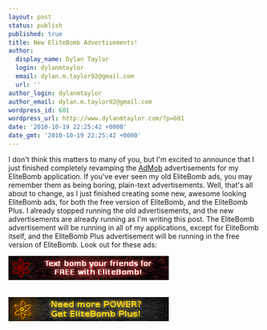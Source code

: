```yaml
---
layout: post
status: publish
published: true
title: New EliteBomb Advertisements!
author:
  display_name: Dylan Taylor
  login: dylanmtaylor
  email: dylan.m.taylor92@gmail.com
  url: ''
author_login: dylanmtaylor
author_email: dylan.m.taylor92@gmail.com
wordpress_id: 681
wordpress_url: http://www.dylanmtaylor.com/?p=681
date: '2010-10-19 22:25:42 +0000'
date_gmt: '2010-10-19 22:25:42 +0000'
---
```

<p>I don't think this matters to many of you, but I'm excited to announce that I just finished completely revamping the <a class="zem_slink" title="AdMob" rel="homepage" href="http://www.admob.com">AdMob</a> advertisements for my EliteBomb application. If you've ever seen my old EliteBomb ads, you may remember them as being boring, plain-text advertisements. Well, that's all about to change, as I just finished creating some new, awesome looking EliteBomb ads, for both the free version of EliteBomb, and the EliteBomb Plus. I already stopped running the old advertisements, and the new advertisements are already running as I'm writing this post. The EliteBomb advertisement will be running in all of my applications, except for EliteBomb itself, and the EliteBomb Plus advertisement will be running in the free version of EliteBomb. Look out for these ads:</p>
<p><a href="http://market.android.com/details?id=com.dylantaylor.elitebomb"><img class="alignleft size-full wp-image-682" title="EliteBomb Advertisement" src="/images/blog/2010/11/eb-promo.png" alt="" width="320" height="48" /></a></p>
<p><a href="http://market.android.com/details?id=com.dylantaylor.elitebomb_plus"><br />
<img class="size-full wp-image-683 alignnone" title="EliteBomb Plus Advertisement" src="/images/blog/2010/11/plus-ad-extreme-dark.png" alt="" width="320" height="48" /></a></p>
